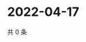 # 2022-04-17

共 0 条

<!-- BEGIN WEIBO -->
<!-- 最后更新时间 Sun Apr 17 2022 23:00:42 GMT+0800 (China Standard Time) -->

<!-- END WEIBO -->

